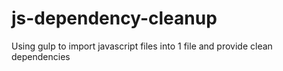 # js-dependency-cleanup
Using gulp to import javascript files into 1 file and provide clean dependencies
